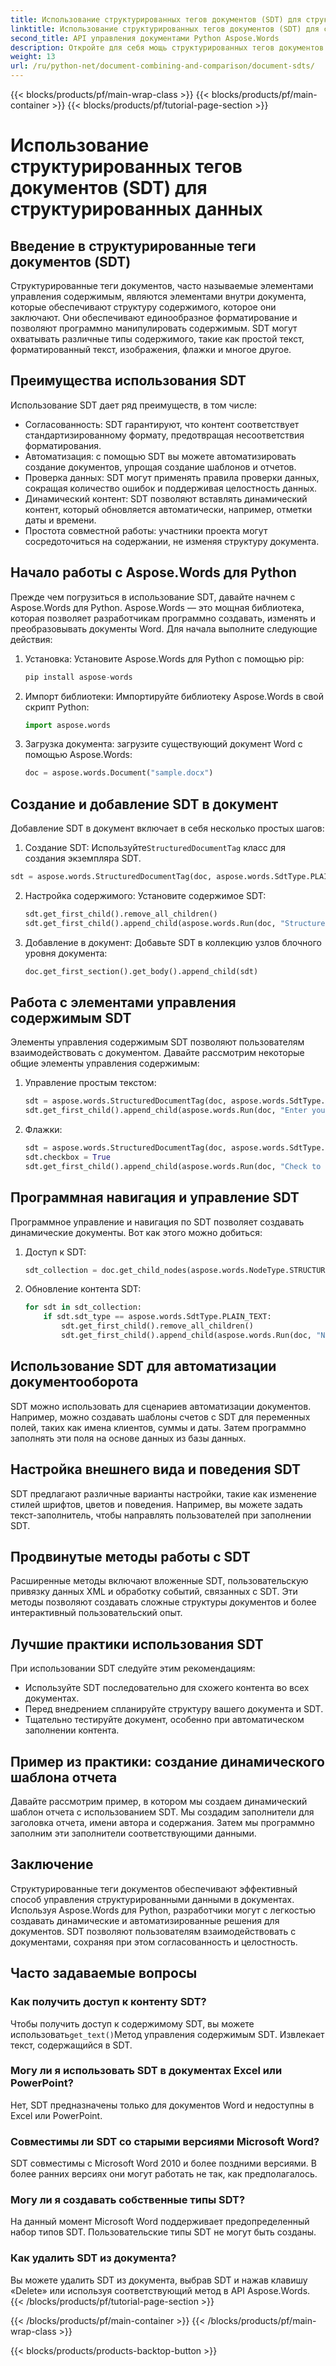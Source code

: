 ```yaml
---
title: Использование структурированных тегов документов (SDT) для структурированных данных
linktitle: Использование структурированных тегов документов (SDT) для структурированных данных
second_title: API управления документами Python Aspose.Words
description: Откройте для себя мощь структурированных тегов документов (SDT) для организации контента. Узнайте, как использовать Aspose.Words для Python для реализации SDT.
weight: 13
url: /ru/python-net/document-combining-and-comparison/document-sdts/
---
```


{{< blocks/products/pf/main-wrap-class >}}
{{< blocks/products/pf/main-container >}}
{{< blocks/products/pf/tutorial-page-section >}}

# Использование структурированных тегов документов (SDT) для структурированных данных


## Введение в структурированные теги документов (SDT)

Структурированные теги документов, часто называемые элементами управления содержимым, являются элементами внутри документа, которые обеспечивают структуру содержимого, которое они заключают. Они обеспечивают единообразное форматирование и позволяют программно манипулировать содержимым. SDT могут охватывать различные типы содержимого, такие как простой текст, форматированный текст, изображения, флажки и многое другое.

## Преимущества использования SDT

Использование SDT дает ряд преимуществ, в том числе:

- Согласованность: SDT гарантируют, что контент соответствует стандартизированному формату, предотвращая несоответствия форматирования.
- Автоматизация: с помощью SDT вы можете автоматизировать создание документов, упрощая создание шаблонов и отчетов.
- Проверка данных: SDT могут применять правила проверки данных, сокращая количество ошибок и поддерживая целостность данных.
- Динамический контент: SDT позволяют вставлять динамический контент, который обновляется автоматически, например, отметки даты и времени.
- Простота совместной работы: участники проекта могут сосредоточиться на содержании, не изменяя структуру документа.

## Начало работы с Aspose.Words для Python

Прежде чем погрузиться в использование SDT, давайте начнем с Aspose.Words для Python. Aspose.Words — это мощная библиотека, которая позволяет разработчикам программно создавать, изменять и преобразовывать документы Word. Для начала выполните следующие действия:

1. Установка: Установите Aspose.Words для Python с помощью pip:
   
   ```python
   pip install aspose-words
   ```

2. Импорт библиотеки: Импортируйте библиотеку Aspose.Words в свой скрипт Python:

   ```python
   import aspose.words
   ```

3. Загрузка документа: загрузите существующий документ Word с помощью Aspose.Words:

   ```python
   doc = aspose.words.Document("sample.docx")
   ```

## Создание и добавление SDT в документ

Добавление SDT в документ включает в себя несколько простых шагов:

1.  Создание SDT: Используйте`StructuredDocumentTag` класс для создания экземпляра SDT.

   ```python
   sdt = aspose.words.StructuredDocumentTag(doc, aspose.words.SdtType.PLAIN_TEXT)
   ```

2. Настройка содержимого: Установите содержимое SDT:

   ```python
   sdt.get_first_child().remove_all_children()
   sdt.get_first_child().append_child(aspose.words.Run(doc, "Structured Content"))
   ```

3. Добавление в документ: Добавьте SDT в коллекцию узлов блочного уровня документа:

   ```python
   doc.get_first_section().get_body().append_child(sdt)
   ```

## Работа с элементами управления содержимым SDT

Элементы управления содержимым SDT позволяют пользователям взаимодействовать с документом. Давайте рассмотрим некоторые общие элементы управления содержимым:

1. Управление простым текстом:

   ```python
   sdt = aspose.words.StructuredDocumentTag(doc, aspose.words.SdtType.PLAIN_TEXT)
   sdt.get_first_child().append_child(aspose.words.Run(doc, "Enter your name: "))
   ```

2. Флажки:

   ```python
   sdt = aspose.words.StructuredDocumentTag(doc, aspose.words.SdtType.CHECKBOX)
   sdt.checkbox = True
   sdt.get_first_child().append_child(aspose.words.Run(doc, "Check to agree: "))
   ```

## Программная навигация и управление SDT

Программное управление и навигация по SDT позволяет создавать динамические документы. Вот как этого можно добиться:

1. Доступ к SDT:

   ```python
   sdt_collection = doc.get_child_nodes(aspose.words.NodeType.STRUCTURED_DOCUMENT_TAG, True)
   ```

2. Обновление контента SDT:

   ```python
   for sdt in sdt_collection:
       if sdt.sdt_type == aspose.words.SdtType.PLAIN_TEXT:
           sdt.get_first_child().remove_all_children()
           sdt.get_first_child().append_child(aspose.words.Run(doc, "New Content"))
   ```

## Использование SDT для автоматизации документооборота

SDT можно использовать для сценариев автоматизации документов. Например, можно создавать шаблоны счетов с SDT для переменных полей, таких как имена клиентов, суммы и даты. Затем программно заполнять эти поля на основе данных из базы данных.

## Настройка внешнего вида и поведения SDT

SDT предлагают различные варианты настройки, такие как изменение стилей шрифтов, цветов и поведения. Например, вы можете задать текст-заполнитель, чтобы направлять пользователей при заполнении SDT.

## Продвинутые методы работы с SDT

Расширенные методы включают вложенные SDT, пользовательскую привязку данных XML и обработку событий, связанных с SDT. Эти методы позволяют создавать сложные структуры документов и более интерактивный пользовательский опыт.

## Лучшие практики использования SDT

При использовании SDT следуйте этим рекомендациям:

- Используйте SDT последовательно для схожего контента во всех документах.
- Перед внедрением спланируйте структуру вашего документа и SDT.
- Тщательно тестируйте документ, особенно при автоматическом заполнении контента.

## Пример из практики: создание динамического шаблона отчета

Давайте рассмотрим пример, в котором мы создаем динамический шаблон отчета с использованием SDT. Мы создадим заполнители для заголовка отчета, имени автора и содержания. Затем мы программно заполним эти заполнители соответствующими данными.

## Заключение

Структурированные теги документов обеспечивают эффективный способ управления структурированными данными в документах. Используя Aspose.Words для Python, разработчики могут с легкостью создавать динамические и автоматизированные решения для документов. SDT позволяют пользователям взаимодействовать с документами, сохраняя при этом согласованность и целостность.

## Часто задаваемые вопросы

### Как получить доступ к контенту SDT?

 Чтобы получить доступ к содержимому SDT, вы можете использовать`get_text()`Метод управления содержимым SDT. Извлекает текст, содержащийся в SDT.

### Могу ли я использовать SDT в документах Excel или PowerPoint?

Нет, SDT предназначены только для документов Word и недоступны в Excel или PowerPoint.

### Совместимы ли SDT со старыми версиями Microsoft Word?

SDT совместимы с Microsoft Word 2010 и более поздними версиями. В более ранних версиях они могут работать не так, как предполагалось.

### Могу ли я создавать собственные типы SDT?

На данный момент Microsoft Word поддерживает предопределенный набор типов SDT. Пользовательские типы SDT не могут быть созданы.

### Как удалить SDT из документа?

Вы можете удалить SDT из документа, выбрав SDT и нажав клавишу «Delete» или используя соответствующий метод в API Aspose.Words.
{{< /blocks/products/pf/tutorial-page-section >}}

{{< /blocks/products/pf/main-container >}}
{{< /blocks/products/pf/main-wrap-class >}}

{{< blocks/products/products-backtop-button >}}
